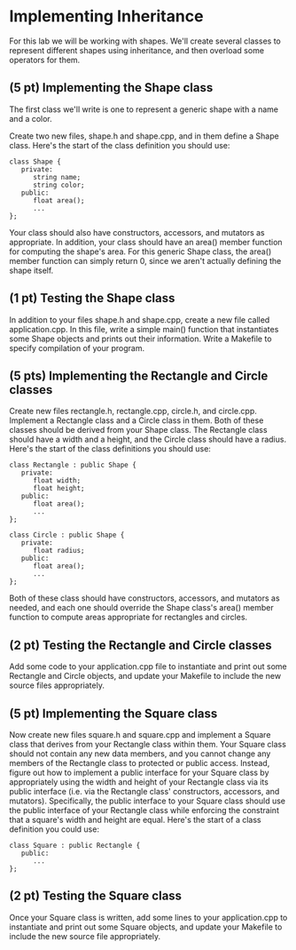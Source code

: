 # Implementing Inheritance

For this lab we will be working with shapes. We'll create several classes to represent different shapes using inheritance, and then overload some operators for them.

## (5 pt) Implementing the Shape class
The first class we'll write is one to represent a generic shape with a name and a color.

Create two new files, shape.h and shape.cpp, and in them define a Shape class. Here's the start of the class definition you should use:

```
class Shape {
   private:
      string name;
      string color;
   public:
      float area();
      ...
};
```

Your class should also have constructors, accessors, and mutators as appropriate. In addition, your class should have an area() member function for computing the shape's area. For this generic Shape class, the area() member function can simply return 0, since we aren't actually defining the shape itself.

## (1 pt) Testing the Shape class
In addition to your files shape.h and shape.cpp, create a new file called application.cpp. In this file, write a simple main() function that instantiates some Shape objects and prints out their information. Write a Makefile to specify compilation of your program.

## (5 pts) Implementing the Rectangle and Circle classes
Create new files rectangle.h, rectangle.cpp, circle.h, and circle.cpp. Implement a Rectangle class and a Circle class in them. Both of these classes should be derived from your Shape class. The Rectangle class should have a width and a height, and the Circle class should have a radius. Here's the start of the class definitions you should use:

```
class Rectangle : public Shape {
   private:
      float width;
      float height;
   public:
      float area();
      ...
};

class Circle : public Shape {
   private:
      float radius;
   public:
      float area();
      ...
};
```

Both of these class should have constructors, accessors, and mutators as needed, and each one should override the Shape class's area() member function to compute areas appropriate for rectangles and circles.

## (2 pt) Testing the Rectangle and Circle classes
Add some code to your application.cpp file to instantiate and print out some Rectangle and Circle objects, and update your Makefile to include the new source files appropriately.

## (5 pt) Implementing the Square class
Now create new files square.h and square.cpp and implement a Square class that derives from your Rectangle class within them. Your Square class should not contain any new data members, and you cannot change any members of the Rectangle class to protected or public access. Instead, figure out how to implement a public interface for your Square class by appropriately using the width and height of your Rectangle class via its public interface (i.e. via the Rectangle class' constructors, accessors, and mutators).  Specifically, the public interface to your Square class should use the public interface of your Rectangle class while enforcing the constraint that a square's width and height are equal. Here's the start of a class definition you could use:

```
class Square : public Rectangle {
   public:
      ...
};
```

## (2 pt) Testing the Square class
Once your Square class is written, add some lines to your application.cpp to instantiate and print out some Square objects, and update your Makefile to include the new source file appropriately.
